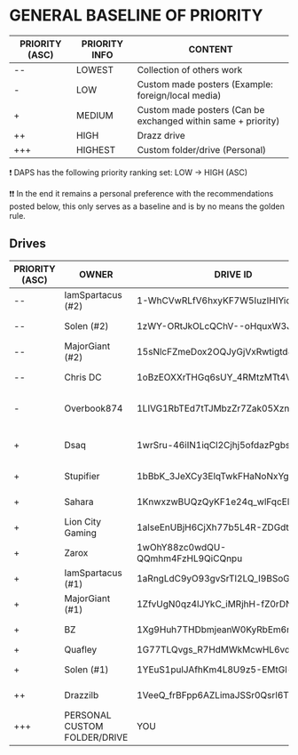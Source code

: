 # GENERAL BASELINE OF PRIORITY

| PRIORITY (ASC) | PRIORITY INFO | CONTENT |
|--- | --- | --- |
| --  | LOWEST | Collection of others work |
| -  | LOW | Custom made posters (Example: foreign/local media) |
| +  | MEDIUM | Custom made posters (Can be exchanged within same + priority) |
| ++  | HIGH | Drazz drive |
| +++  | HIGHEST | Custom folder/drive (Personal) |

❗ DAPS has the following priority ranking set: LOW -> HIGH (ASC)

❗❗ In the end it remains a personal preference with the recommendations posted below, this only serves as a baseline and is by no means the golden rule.


## Drives

| PRIORITY (ASC) | OWNER | DRIVE ID | CONTENT | ACKNOWLEDGED & FEEDBACK |
|--- | --- | --- | --- | --- |
| -- | IamSpartacus (#2) | 1-WhCVwRLfV6hxyKF7W5IuzIHIYicCdAv | Collection of others work |❔|
| -- | Solen (#2)| 1zWY-ORtJkOLcQChV--oHquxW3JCow1zm | Collection of others work |❔|
| -- | MajorGiant (#2) | 15sNlcFZmeDox2OQJyGjVxRwtigtd82Ru | Collection of others work | :white_check_mark: |
| --|  Chris DC | 1oBzEOXXrTHGq6sUY_4RMtzMTt4VHyeJp | Collection of others work | :white_check_mark: + Homemade + Personal favorites posters | 
| - | Overbook874 | 1LIVG1RbTEd7tTJMbzZr7Zak05XznLFia | Mostly bollywood/indian posters | ❔ | 
| + | Dsaq| 1wrSru-46iIN1iqCl2Cjhj5ofdazPgbsz | Homemade posters (Mostly dutch media) | ❔ | 
| + | Stupifier | 1bBbK_3JeXCy3ElqTwkFHaNoNxYgqtLug | Homemade posters | :white_check_mark: To be placed as low as possible | 
| + | Sahara | 1KnwxzwBUQzQyKF1e24q_wlFqcER9xYHM | Homemade posters | :white_check_mark: +1 rank with Stupifier | 
| + | Lion City Gaming | 1alseEnUBjH6CjXh77b5L4R-ZDGdtOMFr | Homemade posters | :white_check_mark: +1 rank with Sahara | 
| + | Zarox | 1wOhY88zc0wdQU-QQmhm4FzHL9QiCQnpu | Homemade posters | ❔ https://theposterdb.com/user/zarox |
| + | IamSpartacus (#1) | 1aRngLdC9yO93gvSrTI2LQ_I9BSoGD-7o | Homemade posters | ❔ |
| + | MajorGiant (#1) | 1ZfvUgN0qz4lJYkC_iMRjhH-fZ0rDN_Yu | Homemade posters | :white_check_mark: | 
| + | BZ | 1Xg9Huh7THDbmjeanW0KyRbEm6mGn_jm8 | Homemade posters | :white_check_mark: | 
| + | Quafley | 1G77TLQvgs_R7HdMWkMcwHL6vd_96cMp7 | Unknown | ❔ |
| + | Solen (#1)| 1YEuS1pulJAfhKm4L8U9z5-EMtGl-d2s7| Homemade posters | ❔ |
| ++ | Drazzilb | 1VeeQ_frBFpp6AZLimaJSSr0Qsrl6Tb7z | MM2K posters (The holy grail) | :white_check_mark: |
| +++ | PERSONAL CUSTOM FOLDER/DRIVE | YOU | | Personal posters | :white_check_mark: |
